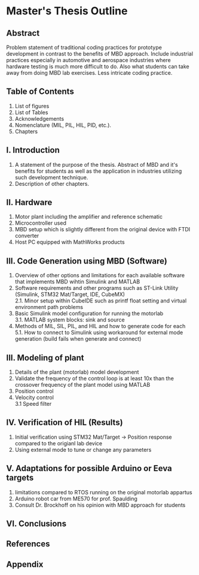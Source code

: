 # Master's Thesis Outline

## Abstract
  Problem statement of traditional coding practices for prototype development in contrast to the benefits of MBD approach. Include industrial practices especially in automotive and aerospace industries where hardware testing is much more difficult to do. Also what students can take away from doing MBD lab exercises. Less intricate coding practice.

## Table of Contents
  1. List of figures
  2. List of Tables
  3. Acknowledgements
  4. Nomenclature (MIL, PIL, HIL, PID, etc.).
  5. Chapters

## I. Introduction
  1. A statement of the purpose of the thesis. Abstract of MBD and it's benefits for students as well as the application in industries utilizing such development technique.
  2. Description of other chapters.
 
## II. Hardware
  1. Motor plant including the amplifier and reference schematic
  2. Microcontroller used
  3. MBD setup which is slightly different from the original device with FTDI converter
  4. Host PC equipped with MathWorks products

## III. Code Generation using MBD (Software)
  1. Overview of other options and limitations for each available software that implements MBD wihtin Simulink and MATLAB
  2. Software requirements and other programs such as ST-Link Utility (Simulink, STM32 Mat/Target, IDE, CubeMX)</br>
    2.1. Minor setup within CubeIDE such as printf float setting and virtual environment path problems
  3. Basic Simulink model configuration for running the motorlab</br>
    3.1. MATLAB system blocks: sink and source
  5. Methods of MIL, SIL, PIL, and HIL and how to generate code for each</br>
    5.1. How to connect to Simulink using workaround for external mode generation (build fails when generate and connect)

## III. Modeling of plant
  1. Details of the plant (motorlab) model development
  2. Validate the frequency of the control loop is at least 10x than the crossover frequency of the plant model using MATLAB
  3. Position control
  4. Velocity control</br>
    3.1 Speed filter

## IV. Verification of HIL (Results)
  1. Initial verification using STM32 Mat/Target -> Position response compared to the origianl lab device
  2. Using external mode to tune or change any parameters

## V. Adaptations for possible Arduino or Eeva targets
  1. limitations compared to RTOS running on the original motorlab appartus
  2. Arduino robot car from ME570 for prof. Spaulding
  3. Consult Dr. Brockhoff on his opinion with MBD approach for students

## VI. Conclusions

## References

## Appendix
